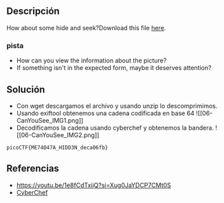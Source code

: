 
## Descripción 

How about some hide and seek?Download this file [here](https://artifacts.picoctf.net/c_titan/4/unknown.zip).
### pista

- How can you view the information about the picture?
- If something isn't in the expected form, maybe it deserves attention?
## Solución

- Con wget descargamos el archivo y usando unzip lo descomprimimos.
- Usando exiftool obtenemos una cadena codificada en base 64
![[06-CanYouSee_IMG1.png]]
- Decodificamos la cadena usando cyberchef y obtenemos la bandera.
![[06-CanYouSee_IMG2.png]]



```
picoCTF{ME74D47A_HIDD3N_deca06fb}
```


## Referencias

- https://youtu.be/1e8fCdTxijQ?si=Xug0JaYDCP7CMt0S
- [CyberChef](https://cyberchef.org/)